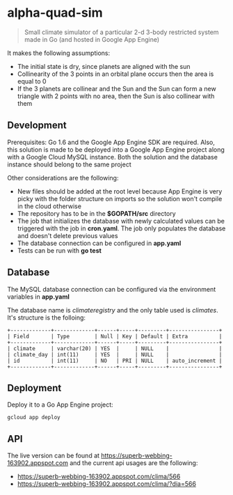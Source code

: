 # alpha-quad-sim
> Small climate simulator of a particular 2-d 3-body restricted system made in Go (and hosted in Google App Engine)

It makes the following assumptions:
* The initial state is dry, since planets are aligned with the sun
* Collinearity of the 3 points in an orbital plane occurs then the area is equal to 0
* If the 3 planets are collinear and the Sun and the Sun can form a new triangle with 2 points with no area, then the Sun is also collinear with them

## Development

Prerequisites: Go 1.6 and the Google App Engine SDK are required. Also, this solution is made to be deployed into a Google App Engine project along with a Google Cloud MySQL instance. Both the solution and the database instance should belong to the same project

Other considerations are the following:
* New files should be added at the root level because App Engine is very picky with the folder structure on imports so the solution won't compile in the cloud otherwise
* The repository has to be in the **$GOPATH/src** directory
* The job that initializes the database with newly calculated values can be triggered with the job in **cron.yaml**. The job only populates the database and doesn't delete previous values
* The database connection can be configured in **app.yaml**
* Tests can be run with **go test**

## Database
The MySQL database connection can be configured via the environment variables in **app.yaml**

The database name is *climateregistry* and the only table used is *climates*. It's structure is the folloing:
```
+-------------+-------------+------+-----+---------+----------------+
| Field       | Type        | Null | Key | Default | Extra          |
+-------------+-------------+------+-----+---------+----------------+
| climate     | varchar(20) | YES  |     | NULL    |                |
| climate_day | int(11)     | YES  |     | NULL    |                |
| id          | int(11)     | NO   | PRI | NULL    | auto_increment |
+-------------+-------------+------+-----+---------+----------------+
```
## Deployment
Deploy it to a Go App Engine project:
```
gcloud app deploy
```

## API

The live version can be found at https://superb-webbing-163902.appspot.com and the current api usages are the following:

* https://superb-webbing-163902.appspot.com/clima/566
* https://superb-webbing-163902.appspot.com/clima/?dia=566
